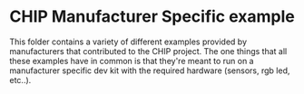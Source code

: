 # CHIP Manufacturer Specific example

This folder contains a variety of different examples provided by manufacturers
that contributed to the CHIP project. The one things that all these examples
have in common is that they're meant to run on a manufacturer specific dev kit
with the required hardware (sensors, rgb led, etc..).
